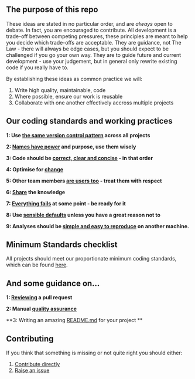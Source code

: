 ## The purpose of this repo

These ideas are stated in no particular order, and are *always* open to debate. In fact, you are encouraged to contribute. 
All development is a trade-off between competing pressures, these principles are meant to help you decide which trade-offs are acceptable.
They are guidance, not The Law - there will always be edge cases, but you should expect to be challenged if you go your own way.
They are to guide future and current development - use your judgement, but in general only rewrite existing code if you really have to. 

By establishing these ideas as common practice we will:
1. Write high quality, maintainable, code
2. Where possible, ensure our work is reusable
3. Collaborate with one another effectively accross multiple projects

## Our coding standards and working practices

**1: Use [the same version control pattern](version_control_pattern.md) across all projects**

**2: [Names have power](naming.md) and purpose, use them wisely**

**3: Code should be [correct, clear and concise](correct_clear_concise.md) - in that order**

**4: Optimise for [change](change_is_inevitable.md)**

**5: Other team members [are users too](they_are_users_too.md) - treat them with respect**

**6: [Share](share_the_knowledge.md) the knowledge**

**7: [Everything fails](error_handling.md) at some point - be ready for it**

**8: Use [sensible defaults](sensible_defaults.md) unless you have a great reason not to**

**9: Analyses should be [simple and easy to reproduce](reproducibility.md) on another machine.**

## Minimum Standards checklist

All projects should meet our proportionate minimum coding standards, which can be found [here](https://moj-analytical-services.github.io/our-coding-standards/web/).

## And some guidance on...

**1: [Reviewing](reviewing_a_pull_request.md) a pull request**

**2: Manual [quality assurance](quality_assurance.md)**

**3: Writing an amazing [README.md](
README_template.md) for your project **

## Contributing

If you think that something is missing or not quite right you should either:
1. [Contribute directly](version_control_pattern.md)
2. [Raise an issue](https://github.com/moj-analytical-services/our-coding-standards/issues)
